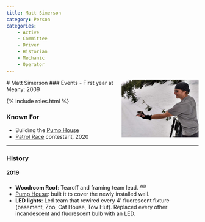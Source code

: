 ```yaml
---
title: Matt Simerson
category: Person
categories:
    - Active
    - Committee
    - Driver
    - Historian
    - Mechanic
    - Operator
---
```

<img src="img/2020%20Matt%20Simerson.jpeg" align="right" style="width: 40%;" alt="photo of Matt feeding a gray jay">
# Matt Simerson
### Events
- First year at Meany: 2009

{% include roles.html %}

### Known For
- Building the [Pump House](Pump-House)
- [Patrol Race](Patrol-Race) contestant, 2020


---
### History
#### 2019

- **Woodroom Roof**: Tearoff and framing team lead. <sup>[wp][]</sup>
- [Pump House](Pump-House): built it to cover the newly installed well.
- **LED lights**: Led team that rewired every 4' fluorescent fixture (basement, Zoo, Cat House, Tow Hut). Replaced every other incandescent and fluorescent bulb with an LED.

[wp]: Work-Parties#2019
